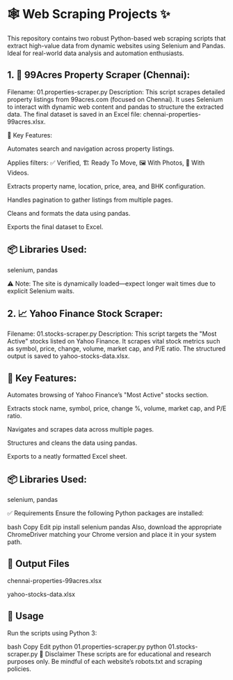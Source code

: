 # 🕸️ Web Scraping Projects ✨

This repository contains two robust Python-based web scraping scripts that extract high-value data from dynamic websites using Selenium and Pandas. Ideal for real-world data analysis and automation enthusiasts.

## 1. 🏡 99Acres Property Scraper (Chennai):
Filename: 01.properties-scraper.py
Description:
This script scrapes detailed property listings from 99acres.com (focused on Chennai). It uses Selenium to interact with dynamic web content and pandas to structure the extracted data. The final dataset is saved in an Excel file: chennai-properties-99acres.xlsx.

🔑 Key Features:

Automates search and navigation across property listings.

Applies filters: ✅ Verified, 🏗️ Ready To Move, 🖼️ With Photos, 🎥 With Videos.

Extracts property name, location, price, area, and BHK configuration.

Handles pagination to gather listings from multiple pages.

Cleans and formats the data using pandas.

Exports the final dataset to Excel.

## 📦 Libraries Used:
selenium, pandas

⚠️ Note: The site is dynamically loaded—expect longer wait times due to explicit Selenium waits.

## 2. 📈 Yahoo Finance Stock Scraper:
Filename: 01.stocks-scraper.py
Description:
This script targets the "Most Active" stocks listed on Yahoo Finance. It scrapes vital stock metrics such as symbol, price, change, volume, market cap, and P/E ratio. The structured output is saved to yahoo-stocks-data.xlsx.

## 🔑 Key Features:

Automates browsing of Yahoo Finance’s "Most Active" stocks section.

Extracts stock name, symbol, price, change %, volume, market cap, and P/E ratio.

Navigates and scrapes data across multiple pages.

Structures and cleans the data using pandas.

Exports to a neatly formatted Excel sheet.

## 📦 Libraries Used:
selenium, pandas

✅ Requirements
Ensure the following Python packages are installed:

bash
Copy
Edit
pip install selenium pandas
Also, download the appropriate ChromeDriver matching your Chrome version and place it in your system path.

## 📂 Output Files
chennai-properties-99acres.xlsx

yahoo-stocks-data.xlsx

## 🤖 Usage
Run the scripts using Python 3:

bash
Copy
Edit
python 01.properties-scraper.py
python 01.stocks-scraper.py
📌 Disclaimer
These scripts are for educational and research purposes only. Be mindful of each website’s robots.txt and scraping policies.
